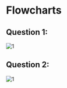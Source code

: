 # Flowcharts

## Question 1:
![1](https://github.com/iamunknowngamer/Pf-Fall23/assets/144406935/a6a91fc8-08aa-4458-96b5-b2cd87ba718e)

## Question 2:
![1](https://github.com/iamunknowngamer/Pf-Fall23/assets/144406935/a86c2c98-af79-4808-949c-38251f3baec4)
